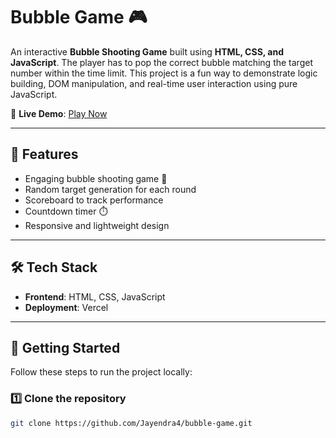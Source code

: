 # Bubble Game 🎮  

An interactive **Bubble Shooting Game** built using **HTML, CSS, and JavaScript**. The player has to pop the correct bubble matching the target number within the time limit. This project is a fun way to demonstrate logic building, DOM manipulation, and real-time user interaction using pure JavaScript.  

🔗 **Live Demo**: [Play Now](https://bubble-game-bice-zeta.vercel.app/)  

---

## 📌 Features  
- Engaging bubble shooting game 🎯  
- Random target generation for each round  
- Scoreboard to track performance  
- Countdown timer ⏱️  
- Responsive and lightweight design  

---

## 🛠️ Tech Stack  
- **Frontend**: HTML, CSS, JavaScript  
- **Deployment**: Vercel  

---

## 🚀 Getting Started  

Follow these steps to run the project locally:  

### 1️⃣ Clone the repository  
```bash
git clone https://github.com/Jayendra4/bubble-game.git
